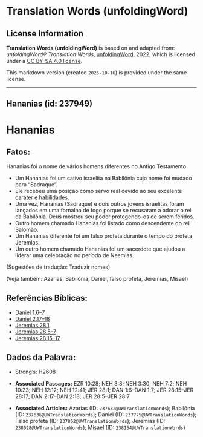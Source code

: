 # Translation Words (unfoldingWord)

## License Information

**Translation Words (unfoldingWord)** is based on and adapted from: _unfoldingWord® Translation Words_, [unfoldingWord](https://unfoldingword.org/utw), 2022, which is licensed under a [CC BY-SA 4.0 license](https://creativecommons.org/licenses/by-sa/4.0/legalcode.en).

This markdown version (created `2025-10-16`) is provided under the same license.



--------------------------------

## Hananias (id: 237949)

Hananias
========

Fatos:
------

Hananias foi o nome de vários homens diferentes no Antigo Testamento.

* Um Hananias foi um cativo israelita na Babilônia cujo nome foi mudado para “Sadraque”.
* Ele recebeu uma posição como servo real devido ao seu excelente caráter e habilidades.
* Uma vez, Hananias (Sadraque) e dois outros jovens israelitas foram lançados em uma fornalha de fogo porque se recusaram a adorar o rei da Babilônia. Deus mostrou seu poder protegendo\-os de serem feridos.
* Outro homem chamado Hananias foi listado como descendente do rei Salomão.
* Um Hananias diferente foi um falso profeta durante o tempo do profeta Jeremias.
* Um outro homem chamado Hananias foi um sacerdote que ajudou a liderar uma celebração no período de Neemias.

(Sugestões de tradução: Traduzir nomes)

(Veja também: Azarias, Babilônia, Daniel, falso profeta, Jeremias, Misael)

Referências Bíblicas:
---------------------

* [Daniel 1\.6–7](https://ref.ly/Dan1:6-Dan1:7)
* [Daniel 2\.17–18](https://ref.ly/Dan2:17-Dan2:18)
* [Jeremias 28\.1](https://ref.ly/Jer28:1)
* [Jeremias 28\.5–7](https://ref.ly/Jer28:5-Jer28:7)
* [Jeremias 28\.15–17](https://ref.ly/Jer28:15-Jer28:17)

Dados da Palavra:
-----------------

* Strong’s: H2608

* **Associated Passages:** EZR 10:28; NEH 3:8; NEH 3:30; NEH 7:2; NEH 10:23; NEH 12:12; NEH 12:41; JER 28:1; DAN 1:6–DAN 1:7; JER 28:15–JER 28:17; DAN 2:17–DAN 2:18; JER 28:5–JER 28:7
* **Associated Articles:** Azarias (ID: `237632@UWTranslationWords`); Babilônia (ID: `237636@UWTranslationWords`); Daniel (ID: `237775@UWTranslationWords`); Falso profeta (ID: `237862@UWTranslationWords`); Jeremias (ID: `238028@UWTranslationWords`); Misael (ID: `238154@UWTranslationWords`)

